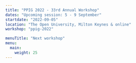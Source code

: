 ```yaml
---
title: "PPIG 2022 - 33rd Annual Workshop"
dates: "Upcoming session: 5 - 9 September"
startdate: "2022-09-05"
location: "The Open University, Milton Keynes & online"
workshop: "ppig-2022"

menuTitle: "Next workshop"
menu:
  main:
    weight: 25
---
```

